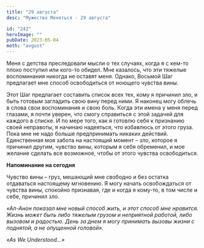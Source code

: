 ```yaml
---
title: "29 августа"
desc: "Мужество Меняться - 29 августа"

id: "242"
heroImage: ""
pubDate: 2023-05-04
moth: "avgust"
---
```


Меня с детства преследовали мысли о тех случаях, когда я с кем-то плохо
поступил или кого-то обидел. Мне казалось, что эти тяжелые воспоминания
никогда не оставят меня. Однако, Восьмой Шаг предлагает мне способ
освободиться от ноющего чувства вины.

Этот Шаг предлагает составить список всех тех, кому я причинил зло, и быть
готовым загладить свою вину перед ними. Я наконец могу облечь в слова свои
воспоминания и свою боль. Когда эти имена у меня перед глазами, я почти
уверен, что смогу справиться с этой задачей для каждого в списке. И по мере
того, как я готовлю себя к признанию своей неправоты, я начинаю надеяться, что
избавлюсь от этого груза. Пока мне не надо больше предпринимать никаких
действий. Единственная моя забота на настоящий момент – зло, которое я
причинил другим, чувство вины, которым я себя обременил, и мое желание сделать
все возможное, чтобы от этого чувства освободиться.

**Напоминание на сегодня**

Чувство вины – груз, мешающий мне свободно и без остатка отдаваться настоящему
мгновению. Я могу начать освобождаться от чувства вины, спокойно признавая,
где и когда я кому-то, в том числе и себе, причинил зло.

_«Ал-Анон показал мне новый способ жить, и этот способ мне нравится. Жизнь
может быть либо тяжелым грузом и неприятной работой, либо вызовом и радостью.
День за днем я могу принимать вызовы жизни с поднятой, а не опущенной
головой»._

_«As We Understood…»_
